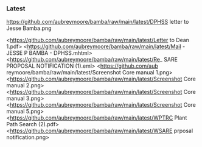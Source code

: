 ### Latest

https://github.com/aubreymoore/bamba/raw/main/latest/DPHSS letter to Jesse Bamba.png

<https://github.com/aubreymoore/bamba/raw/main/latest/Letter to Dean 1.pdf>
<https://github.com/aubreymoore/bamba/raw/main/latest/Mail - JESSE P BAMBA - DPHSS.mhtml>
<https://github.com/aubreymoore/bamba/raw/main/latest/Re_ SARE PROPOSAL NOTIFICATION (1).eml>
<https://github.com/aub reymoore/bamba/raw/main/latest/Screenshot Core manual 1.png>
<https://github.com/aubreymoore/bamba/raw/main/latest/Screenshot Core manual 2.png>
<https://github.com/aubreymoore/bamba/raw/main/latest/Screenshot Core manual 3.png>
<https://github.com/aubreymoore/bamba/raw/main/latest/Screenshot Core manual 5.png>
<https://github.com/aubreymoore/bamba/raw/main/latest/WPTRC Plant Path Search (2).pdf>
<https://github.com/aubreymoore/bamba/raw/main/latest/WSARE prposal notification.png>
